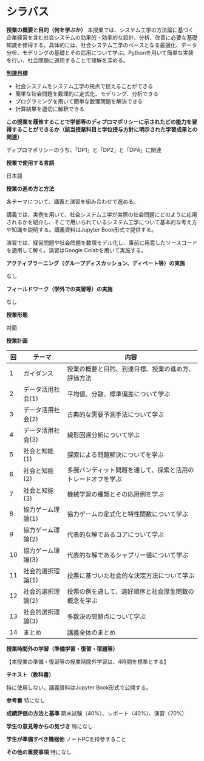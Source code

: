 # シラバス

**授業の概要と目的（何を学ぶか）**
本授業では、システム工学の方法論に基づく企業経営を含む社会システムの効果的・効率的な設計、分析、改善に必要な基礎知識を修得する。具体的には、社会システム工学のベースとなる最適化、データ分析、モデリングの基礎とその応用について学ぶ。Pythonを用いて簡単な実装を行い、社会問題に適用することで理解を深める。
<!-- 
本授業は、経営システム工学科での専門的な学習への橋渡しとなり、受講生は今後学習内容に繋げることができる。 -->

**到達目標**
- 社会システムをシステム工学の視点で捉えることができる
- 簡単な社会問題を数理的に定式化、モデリング、分析できる
- プログラミングを用いて簡単な数理問題を解決できる
- 計算結果を適切に解釈できる

**この授業を履修することで学部等のディプロマポリシーに示されたどの能力を習得することができるか（該当授業科目と学位授与方針に明示された学習成果との関連）**

ディプロマポリシーのうち、「DP1」と「DP2」と「DP4」に関連

**授業で使用する言語**

日本語

**授業の進め方と方法**

各テーマについて、講義と演習を組み合わせて進める。

講義では、実例を用いて、社会システム工学が実際の社会問題にどのように応用されるかを紹介し、そこで用いられているシステム工学について基本的な考え方や知識を説明する。講義資料はJupyter Book形式で提供する。   

演習では、経営問題や社会問題を数理モデル化し、事前に用意したソースコードを適用して解く。演習はGoogle Colabを用いて実施する。

**アクティブラーニング（グループディスカッション、ディベート等）の実施**

なし

**フィールドワーク（学外での実習等）の実施**

なし

**授業形態**

対面

**授業計画**

| 回  | テーマ            | 内容                                                         |
| --- | ----------------- | ------------------------------------------------------------ |
| 1   | ガイダンス        | 授業の概要と目的、到達目標、授業の進め方、評価方法           |
| 2   | データ活用社会(1) | 平均値、分散、標準偏差について学ぶ                           |
| 3   | データ活用社会(2) | 古典的な需要予測手法について学ぶ                             |
| 4   | データ活用社会(3) | 線形回帰分析について学ぶ                                     |
| 5   | 社会と知能(1)     | 探索による問題解決についてを学ぶ                             |
| 6   | 社会と知能(2)     | 多腕バンディット問題を通して、探索と活用のトレードオフを学ぶ |
| 7   | 社会と知能(3)     | 機械学習の種類とその応用例を学ぶ                             |
| 8   | 協力ゲーム理論(1) | 協力ゲームの定式化と特性関数について学ぶ                     |
| 9   | 協力ゲーム理論(2) | 代表的な解であるコアについて学ぶ                             |
| 10  | 協力ゲーム理論(3) | 代表的な解であるシャプリー値について学ぶ                     |
| 11  | 社会的選択理論(1) | 投票に基づいた社会的な決定方法について学ぶ                   |
| 12  | 社会的選択理論(2) | 投票の例を通して、選好順序と社会厚生関数の概念を学ぶ         |
| 13  | 社会的選択理論(3) | 多数決の問題点について学ぶ                                   |
| 14  | まとめ            | 講義全体のまとめ                                             |


**授業時間外の学習（準備学習・復習・宿題等）**

【本授業の準備・復習等の授業時間外学習は、4時間を標準とする】   

**テキスト（教科書）**

特に使用しない。講義資料はJupyter Book形式で公開する。

**参考書**
特になし   

**成績評価の方法と基準**
期末試験（40%）、レポート（40%）、演習（20%）

**学生の意見等からの気づき**
特になし

**学生が準備すべき機器他**
ノートPCを持参すること

**その他の重要事項**
特になし

<!-- 1. デジタルトランスフォーメーションにおけるシステム工学の全体像と特徴、その高度化の要点を説明できる。
1. システム運用のフレキシブル化のための事象駆動について、離散事象システムとし捉えて取り扱うことができる。
2. システムの制御手法の基礎であるフィードバック制御論を使うことができる。
3. システムの自律的全体最適化など今後の発展について考えることができる。 -->
<!-- 世の中の現象や現実のデータに直面する際に，数理的な視点からとらえることができる数理的な思考方法の獲得を目標とする．
1) 数理モデルにより比較的簡単な現象を解析し，その結果の意味を解釈できる．
2) 確率モデルにより表現される現象の基本と，その解析法を理解する． -->
<!-- 3) 数理最適化の数学的理論を理解する．実問題を数理最適化問題として定式化し，計算機を用いて解けるようになる． -->
<!-- 不確実性下での合理的意思決定の理論的支柱である期待効用理論を理解する。また、意思決定支援のための工学的手法を使えるようになる。さらに集団的意思決定を理解する。 -->
<!-- 機械学習の基本的な方法を数理的に理解し、Pythonを利用した実装の技能を身につけ、実際のデータ分析の問題を解けるようになる。 -->
<!-- 本講義により,機械学習の基礎知識，および，機械学習プログラムの基礎知識を習得する．機械学習プログラムにはpython言語を用いるが，そのソースコードが理解できるようになる． -->
